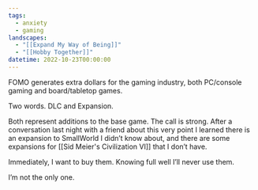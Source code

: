 ```yaml
---
tags:
  - anxiety
  - gaming
landscapes:
  - "[[Expand My Way of Being]]"
  - "[[Hobby Together]]"
datetime: 2022-10-23T00:00:00
---
```

FOMO generates extra dollars for the gaming industry, both PC/console gaming and board/tabletop games.

Two words. DLC and Expansion.

Both represent additions to the base game. The call is strong. After a conversation last night with a friend about this very point I learned there is an expansion to SmallWorld I didn’t know about, and there are some expansions for [[Sid Meier's Civilization VI]] that I don’t have.

Immediately, I want to buy them. Knowing full well I’ll never use them.

I’m not the only one.
